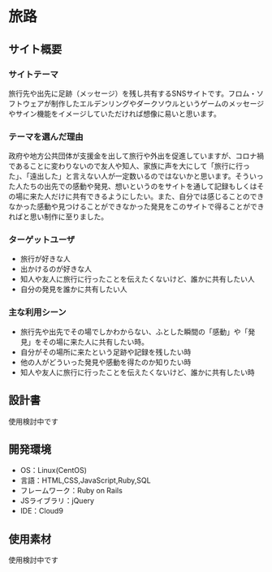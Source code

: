 # 旅路

## サイト概要
### サイトテーマ
  旅行先や出先に足跡（メッセージ）を残し共有するSNSサイトです。フロム・ソフトウェアが制作したエルデンリングやダークソウルというゲームのメッセージやサイン機能をイメージしていただければ想像に易いと思います。

### テーマを選んだ理由
  政府や地方公共団体が支援金を出して旅行や外出を促進していますが、コロナ禍であることに変わりないので友人や知人、家族に声を大にして「旅行に行った」、「遠出した」と言えない人が一定数いるのではないかと思います。そういった人たちの出先での感動や発見、想いというのをサイトを通して記録もしくはその場に来た人だけに共有できるようにしたい。また、自分では感じることのできなかった感動や見つけることができなかった発見をこのサイトで得ることができればと思い制作に至りました。

### ターゲットユーザ
- 旅行が好きな人
- 出かけるのが好きな人
- 知人や友人に旅行に行ったことを伝えたくないけど、誰かに共有したい人
- 自分の発見を誰かに共有したい人

### 主な利用シーン
- 旅行先や出先でその場でしかわからない、ふとした瞬間の「感動」や「発見」をその場に来た人に共有したい時。
- 自分がその場所に来たという足跡や記録を残したい時
- 他の人がどういった発見や感動を得たのか知りたい時
- 知人や友人に旅行に行ったことを伝えたくないけど、誰かに共有したい時

## 設計書
使用検討中です

## 開発環境
- OS：Linux(CentOS)
- 言語：HTML,CSS,JavaScript,Ruby,SQL
- フレームワーク：Ruby on Rails
- JSライブラリ：jQuery
- IDE：Cloud9

## 使用素材
使用検討中です